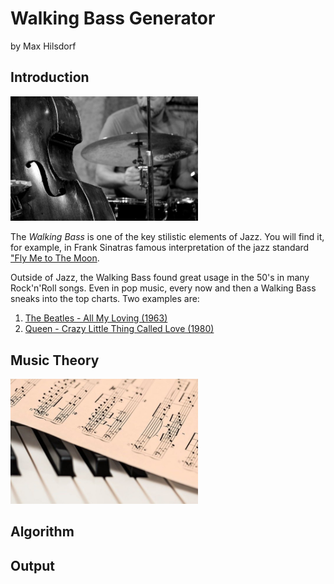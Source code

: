 # Walking Bass Generator
by Max Hilsdorf

## Introduction

<img src="images/jazz_band.jpg" alt="jazz_band" width="300"/>

The *Walking Bass* is one of the key stilistic elements of Jazz.
You will find it, for example, in Frank Sinatras famous interpretation of the jazz standard 
["Fly Me to The Moon](https://www.youtube.com/watch?v=ZEcqHA7dbwM).

Outside of Jazz, the Walking Bass found great usage in the 50's in many Rock'n'Roll songs. 
Even in pop music, every now and then a Walking Bass sneaks into the top charts. Two examples are:
1. [The Beatles - All My Loving (1963)](https://www.youtube.com/watch?v=ZEcqHA7dbwM)
2. [Queen - Crazy Little Thing Called Love (1980)](https://www.youtube.com/watch?v=ZEcqHA7dbwM)

## Music Theory

<img src="images/sheet_music.jpg" alt="sheet_music" width="300"/>

## Algorithm

## Output
